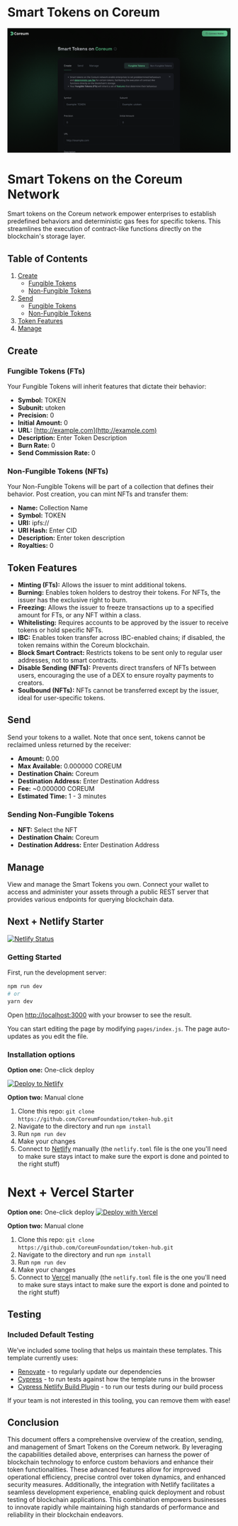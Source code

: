 # Smart Tokens on Coreum

![Smart](./public/images/smart.png)


# Smart Tokens on the Coreum Network

Smart tokens on the Coreum network empower enterprises to establish predefined behaviors and deterministic gas fees for specific tokens. This streamlines the execution of contract-like functions directly on the blockchain's storage layer.

## Table of Contents
1. [Create](#create)
   - [Fungible Tokens](#fungible-tokens-fts)
   - [Non-Fungible Tokens](#non-fungible-tokens-nfts)
2. [Send](#send)
   - [Fungible Tokens](#sending-fungible-tokens)
   - [Non-Fungible Tokens](#sending-non-fungible-tokens)
3. [Token Features](#token-features)
4. [Manage](#manage)


## Create

### Fungible Tokens (FTs)
Your Fungible Tokens will inherit features that dictate their behavior:
- **Symbol:** TOKEN
- **Subunit:** utoken
- **Precision:** 0
- **Initial Amount:** 0
- **URL:** [http://example.com](http://example.com)
- **Description:** Enter Token Description
- **Burn Rate:** 0
- **Send Commission Rate:** 0

### Non-Fungible Tokens (NFTs)
Your Non-Fungible Tokens will be part of a collection that defines their behavior. Post creation, you can mint NFTs and transfer them:
- **Name:** Collection Name
- **Symbol:** TOKEN
- **URI:** ipfs://
- **URI Hash:** Enter CID
- **Description:** Enter token description
- **Royalties:** 0

## Token Features

- **Minting (FTs):** Allows the issuer to mint additional tokens.
- **Burning:** Enables token holders to destroy their tokens. For NFTs, the issuer has the exclusive right to burn.
- **Freezing:** Allows the issuer to freeze transactions up to a specified amount for FTs, or any NFT within a class.
- **Whitelisting:** Requires accounts to be approved by the issuer to receive tokens or hold specific NFTs.
- **IBC:** Enables token transfer across IBC-enabled chains; if disabled, the token remains within the Coreum blockchain.
- **Block Smart Contract:** Restricts tokens to be sent only to regular user addresses, not to smart contracts.
- **Disable Sending (NFTs):** Prevents direct transfers of NFTs between users, encouraging the use of a DEX to ensure royalty payments to creators.
- **Soulbound (NFTs):** NFTs cannot be transferred except by the issuer, ideal for user-specific tokens.

## Send

Send your tokens to a wallet. Note that once sent, tokens cannot be reclaimed unless returned by the receiver:
- **Amount:** 0.00
- **Max Available:** 0.000000 COREUM
- **Destination Chain:** Coreum
- **Destination Address:** Enter Destination Address
- **Fee:** ~0.000000 COREUM
- **Estimated Time:** 1 - 3 minutes

### Sending Non-Fungible Tokens
- **NFT:** Select the NFT
- **Destination Chain:** Coreum
- **Destination Address:** Enter Destination Address

## Manage

View and manage the Smart Tokens you own. Connect your wallet to access and administer your assets through a public REST server that provides various endpoints for querying blockchain data.


## Next + Netlify Starter

[![Netlify Status](https://api.netlify.com/api/v1/badges/46648482-644c-4c80-bafb-872057e51b6b/deploy-status)](https://app.netlify.com/sites/next-dev-starter/deploys)

### Getting Started

First, run the development server:

```bash
npm run dev
# or
yarn dev
```

Open [http://localhost:3000](http://localhost:3000) with your browser to see the result.

You can start editing the page by modifying `pages/index.js`. The page auto-updates as you edit the file.

### Installation options

**Option one:** One-click deploy

[![Deploy to Netlify](https://www.netlify.com/img/deploy/button.svg)](https://app.netlify.com/start/deploy?repository=https://github.com/CoreumFoundation/token-hub)

**Option two:** Manual clone

1. Clone this repo: `git clone https://github.com/CoreumFoundation/token-hub.git`
2. Navigate to the directory and run `npm install`
3. Run `npm run dev`
4. Make your changes
5. Connect to [Netlify](https://url.netlify.com/Bk4UicocL) manually (the `netlify.toml` file is the one you'll need to make sure stays intact to make sure the export is done and pointed to the right stuff)


# Next + Vercel Starter

**Option one:** One-click deploy
[![Deploy with Vercel](https://vercel.com/button)](https://vercel.com/new/clone?repository-url=https%3A%2F%2Fgithub.com%2FCoreumFoundation%2Ftoken-hub)

**Option two:** Manual clone
1. Clone this repo: `git clone https://github.com/CoreumFoundation/token-hub.git`
2. Navigate to the directory and run `npm install`
3. Run `npm run dev`
4. Make your changes
5. Connect to [Vercel](https://vercel.com/) manually (the `netlify.toml` file is the one you'll need to make sure stays intact to make sure the export is done and pointed to the right stuff)

## Testing

### Included Default Testing

We’ve included some tooling that helps us maintain these templates. This template currently uses:

- [Renovate](https://www.mend.io/free-developer-tools/renovate/) - to regularly update our dependencies
- [Cypress](https://www.cypress.io/) - to run tests against how the template runs in the browser
- [Cypress Netlify Build Plugin](https://github.com/cypress-io/netlify-plugin-cypress) - to run our tests during our build process

If your team is not interested in this tooling, you can remove them with ease!

## Conclusion

This document offers a comprehensive overview of the creation, sending, and management of Smart Tokens on the Coreum network. By leveraging the capabilities detailed above, enterprises can harness the power of blockchain technology to enforce custom behaviors and enhance their token functionalities. These advanced features allow for improved operational efficiency, precise control over token dynamics, and enhanced security measures. Additionally, the integration with Netlify facilitates a seamless development experience, enabling quick deployment and robust testing of blockchain applications. This combination empowers businesses to innovate rapidly while maintaining high standards of performance and reliability in their blockchain endeavors.
